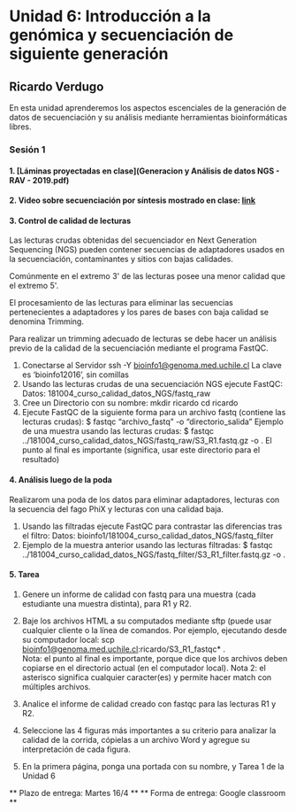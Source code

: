 # Unidad 6: Introducción a la genómica y secuenciación de siguiente generación #
## Ricardo Verdugo ##

En esta unidad aprenderemos los aspectos escenciales de la generación de datos de secuenciación y su análisis mediante herramientas bioinformáticas libres.

### Sesión 1 ###

#### 1. [Láminas proyectadas en clase](Generacion y Análisis de datos NGS - RAV - 2019.pdf)
#### 2. Video sobre secuenciación por síntesis mostrado en clase: [link](https://www.youtube.com/watch?v=fCd6B5HRaZ8) 

#### 3. Control de calidad de lecturas ####
Las lecturas crudas obtenidas del secuenciador en Next Generation Sequencing (NGS) pueden contener secuencias de adaptadores usados en la secuenciación, contaminantes y sitios con bajas calidades.

Comúnmente en el extremo 3' de las lecturas posee una menor calidad que el extremo 5'. 

El procesamiento de las lecturas para eliminar las secuencias pertenecientes a adaptadores y los pares de bases con baja calidad se denomina Trimming. 

Para realizar un trimming adecuado de lecturas se debe hacer un análisis previo de la calidad de la secuenciación mediante el programa FastQC. 

1. Conectarse al Servidor
   ssh -Y bioinfo1@genoma.med.uchile.cl
   La clave es ‘bioinfo12016’, sin comillas
2. Usando las lecturas crudas de una secuenciación NGS ejecute FastQC:
   Datos: 181004_curso_calidad_datos_NGS/fastq_raw
3. Cree un Directorio con su nombre:
   mkdir ricardo
   cd ricardo
4. Ejecute FastQC de la siguiente forma para un archivo fastq (contiene las lecturas crudas):
   $ fastqc “archivo_fastq” -o “directorio_salida”
   Ejemplo de una muestra usando las lecturas crudas:
   $ fastqc ../181004_curso_calidad_datos_NGS/fastq_raw/S3_R1.fastq.gz -o .
   El punto al final es importante (significa, usar este directorio para el resultado)

#### 4. Análisis luego de la poda ####
Realizarom una poda de los datos para eliminar adaptadores, lecturas con  la secuencia del fago PhiX y lecturas con una calidad baja. 

1. Usando las filtradas ejecute FastQC para contrastar las diferencias tras el filtro:
   Datos: bioinfo1/181004_curso_calidad_datos_NGS/fastq_filter
2. Ejemplo de la muestra anterior usando las lecturas filtradas:
$ fastqc ../181004_curso_calidad_datos_NGS/fastq_filter/S3_R1_filter.fastq.gz -o .

#### 5. Tarea ####
1. Genere un informe de calidad con fastq para una muestra (cada estudiante una muestra distinta), para R1 y R2.

2. Baje los archivos HTML a su computados mediante sftp (puede usar cualquier cliente o la línea de comandos. Por ejemplo, ejecutando desde su computador local:
   scp  bioinfo1@genoma.med.uchile.cl:ricardo/S3_R1_fastqc* .   
   Nota: el punto al final es importante, porque dice que los archivos deben copiarse en el directorio actual (en el computador local).
   Nota 2: el asterisco significa cualquier caracter(es) y permite hacer match con múltiples archivos.
3. Analice el informe de calidad creado con fastqc para las lecturas R1 y R2.
4. Seleccione las 4 figuras más importantes a su criterio para analizar la calidad de la corrida, cópielas a un archivo Word y agregue su interpretación de cada figura.
5. En la primera página, ponga una portada con su nombre, y Tarea 1 de la Unidad 6

** Plazo de entrega: Martes 16/4 **
** Forma de entrega: Google classroom **
